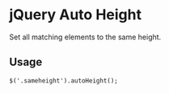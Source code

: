 jQuery Auto Height
=====================

Set all matching elements to the same height.

## Usage
```
$('.sameheight').autoHeight();
```
